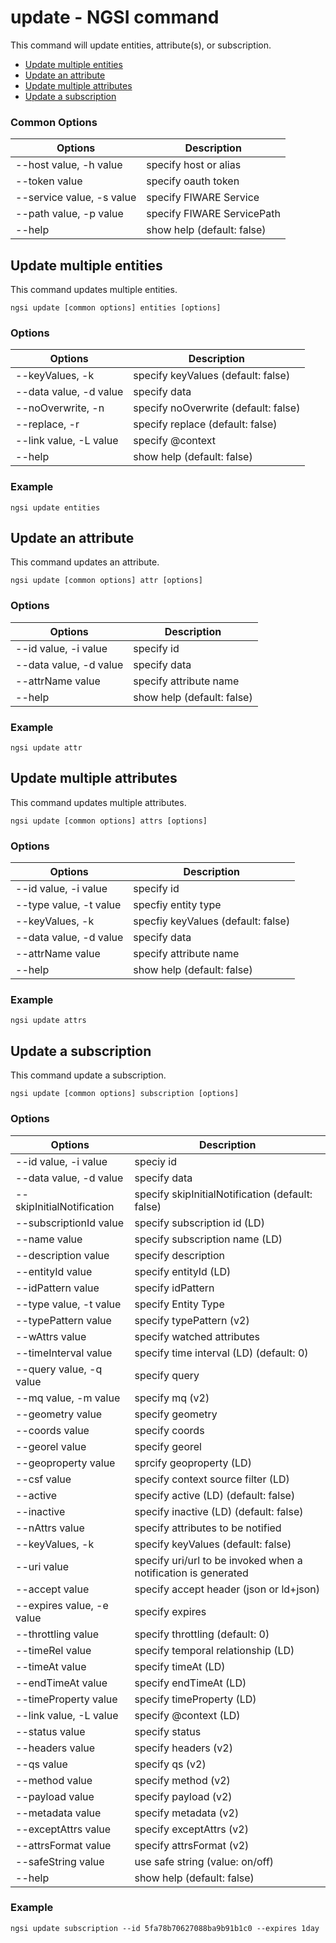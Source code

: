 # update - NGSI command

This command will update entities, attribute(s), or subscription.

-   [Update multiple entities](#update-multiple-entities)
-   [Update an attribute](#update-an-attribute)
-   [Update multiple attributes](#update-multiple-attributes)
-   [Update a subscription](#update-a-subscription)

### Common Options

| Options                   | Description                |
| ------------------------- | -------------------------- |
| --host value, -h value    | specify host or alias      |
| --token value             | specify oauth token        |
| --service value, -s value | specify FIWARE Service     |
| --path value, -p value    | specify FIWARE ServicePath |
| --help                    | show help (default: false) |

<a name="update-multiple-entities"/>

## Update multiple entities

This command updates multiple entities.

```console
ngsi update [common options] entities [options]
```

### Options

| Options                   | Description                          |
| ------------------------- | ------------------------------------ |
| --keyValues, -k           | specify keyValues (default: false)   |
| --data value, -d value    | specify data                         |
| --noOverwrite, -n         | specify noOverwrite (default: false) |
| --replace, -r             | specify replace (default: false)     |
| --link value, -L value    | specify @context                     |
| --help                    | show help (default: false)           |

### Example

```console
ngsi update entities
```

<a name="update-an-attribute"/>

## Update an attribute

This command updates an attribute.

```console
ngsi update [common options] attr [options]
```

### Options

| Options                | Description                |
| ---------------------- | -------------------------- |
| --id value, -i value   | specify id                 |
| --data value, -d value | specify data               |
| --attrName value       | specify attribute name     |
| --help                 | show help (default: false) |

### Example

```console
ngsi update attr
```

<a name="update-multiple-attributes"/>

## Update multiple attributes

This command updates multiple attributes.

```console
ngsi update [common options] attrs [options]
```

### Options

| Options                | Description                        |
| ---------------------- | ---------------------------------- |
| --id value, -i value   | specify id                         |
| --type value, -t value | specfiy entity type                |
| --keyValues, -k        | specfiy keyValues (default: false) |
| --data value, -d value | specify data                       |
| --attrName value       | specify attribute name             |
| --help                 | show help (default: false)         |

### Example

```console
ngsi update attrs
```

<a name="update-a-subscription"/>

## Update a subscription

This command update a subscription.

```console
ngsi update [common options] subscription [options]
```

### Options

| Options                   | Description                                                    |
| ------------------------- | -------------------------------------------------------------- |
| --id value, -i value      | speciy id                                                      |
| --data value, -d value    | specify data                                                   |
| --skipInitialNotification | specify skipInitialNotification (default: false)               |
| --subscriptionId value    | specify subscription id (LD)                                   |
| --name value              | specify subscription name (LD)                                 |
| --description value       | specify description                                            |
| --entityId value          | specify entityId (LD)                                          |
| --idPattern value         | specify idPattern                                              |
| --type value, -t value    | specify Entity Type                                            |
| --typePattern value       | specify typePattern (v2)                                       |
| --wAttrs value            | specify watched attributes                                     |
| --timeInterval value      | specify time interval (LD) (default: 0)                        |
| --query value, -q value   | specify query                                                  |
| --mq value, -m value      | specify mq (v2)                                                |
| --geometry value          | specify geometry                                               |
| --coords value            | specify coords                                                 |
| --georel value            | specify georel                                                 |
| --geoproperty value       | sprcify geoproperty (LD)                                       |
| --csf value               | specify context source filter (LD)                             |
| --active                  | specify active (LD) (default: false)                           |
| --inactive                | specify inactive (LD) (default: false)                         |
| --nAttrs value            | specify attributes to be notified                              |
| --keyValues, -k           | specify keyValues (default: false)                             |
| --uri value               | specify uri/url to be invoked when a notification is generated |
| --accept value            | specify accept header (json or ld+json)                        |
| --expires value, -e value | specify expires                                                |
| --throttling value        | specify throttling (default: 0)                                |
| --timeRel value           | specify temporal relationship (LD)                             |
| --timeAt value            | specify timeAt (LD)                                            |
| --endTimeAt value         | specify endTimeAt (LD)                                         |
| --timeProperty value      | specify timeProperty (LD)                                      |
| --link value, -L value    | specify @context (LD)                                          |
| --status value            | specify status                                                 |
| --headers value           | specify headers (v2)                                           |
| --qs value                | specify qs (v2)                                                |
| --method value            | specify method (v2)                                            |
| --payload value           | specify payload (v2)                                           |
| --metadata value          | specify metadata (v2)                                          |
| --exceptAttrs value       | specify exceptAttrs (v2)                                       |
| --attrsFormat value       | specify attrsFormat (v2)                                       |
| --safeString value        | use safe string (value: on/off)                                |
| --help                    | show help (default: false)                                     |

### Example

```console
ngsi update subscription --id 5fa78b70627088ba9b91b1c0 --expires 1day
```
